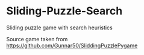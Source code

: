 # Sliding-Puzzle-Search
Sliding puzzle game with search heuristics 

Source game taken from https://github.com/Gunnar50/SliddingPuzzlePygame
